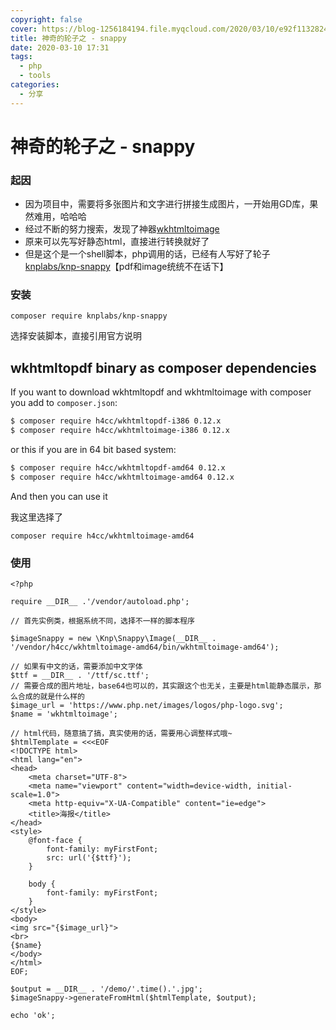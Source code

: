 ```yaml
---
copyright: false
cover: https://blog-1256184194.file.myqcloud.com/2020/03/10/e92f1132824c7.jpg
title: 神奇的轮子之 - snappy
date: 2020-03-10 17:31 
tags:
  - php
  - tools
categories:
  - 分享
---
```


# 神奇的轮子之 - snappy


### 起因
- 因为项目中，需要将多张图片和文字进行拼接生成图片，一开始用GD库，果然难用，哈哈哈
- 经过不断的努力搜索，发现了神器[wkhtmltoimage](https://wkhtmltopdf.org/)
- 原来可以先写好静态html，直接进行转换就好了
- 但是这个是一个shell脚本，php调用的话，已经有人写好了轮子 [knplabs/knp-snappy](https://github.com/KnpLabs/snappy)【pdf和image统统不在话下】


### 安装

```
composer require knplabs/knp-snappy
```

选择安装脚本，直接引用官方说明
## wkhtmltopdf binary as composer dependencies

If you want to download wkhtmltopdf and wkhtmltoimage with composer you add to `composer.json`:

```bash
$ composer require h4cc/wkhtmltopdf-i386 0.12.x
$ composer require h4cc/wkhtmltoimage-i386 0.12.x
```

or this if you are in 64 bit based system:

```bash
$ composer require h4cc/wkhtmltopdf-amd64 0.12.x
$ composer require h4cc/wkhtmltoimage-amd64 0.12.x
```

And then you can use it

我这里选择了

```
composer require h4cc/wkhtmltoimage-amd64
```


### 使用



```
<?php

require __DIR__ .'/vendor/autoload.php';

// 首先实例类，根据系统不同，选择不一样的脚本程序

$imageSnappy = new \Knp\Snappy\Image(__DIR__ . '/vendor/h4cc/wkhtmltoimage-amd64/bin/wkhtmltoimage-amd64');

// 如果有中文的话，需要添加中文字体
$ttf = __DIR__ . '/ttf/sc.ttf';
// 需要合成的图片地址，base64也可以的，其实跟这个也无关，主要是html能静态展示，那么合成的就是什么样的
$image_url = 'https://www.php.net/images/logos/php-logo.svg';
$name = 'wkhtmltoimage';

// html代码，随意搞了搞，真实使用的话，需要用心调整样式哦~
$htmlTemplate = <<<EOF
<!DOCTYPE html>
<html lang="en">
<head>
    <meta charset="UTF-8">
    <meta name="viewport" content="width=device-width, initial-scale=1.0">
    <meta http-equiv="X-UA-Compatible" content="ie=edge">
    <title>海报</title>
</head>
<style>
    @font-face {
        font-family: myFirstFont;
        src: url('{$ttf}');
    }

    body {
        font-family: myFirstFont;
    }
</style>
<body>
<img src="{$image_url}">
<br>
{$name}
</body>
</html>
EOF;

$output = __DIR__ . '/demo/'.time().'.jpg';
$imageSnappy->generateFromHtml($htmlTemplate, $output);

echo 'ok';
```

